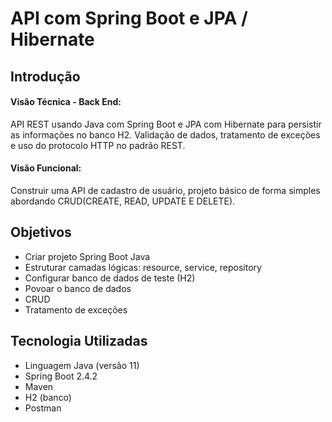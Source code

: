 # API com Spring Boot e JPA / Hibernate

## Introdução
#### Visão Técnica - Back End:
API REST usando Java com Spring Boot e JPA com Hibernate para persistir as informações no banco H2. Validação de dados, tratamento de exceções e uso do protocolo HTTP no padrão REST.
#### Visão Funcional:
Construir uma API de cadastro de usuário, projeto básico de forma simples abordando CRUD(CREATE, READ, UPDATE E DELETE).

## Objetivos
 * Criar projeto Spring Boot Java
 * Estruturar camadas lógicas: resource, service, repository
 * Configurar banco de dados de teste (H2)
 * Povoar o banco de dados
 * CRUD
 * Tratamento de exceções

## Tecnologia Utilizadas
 * Linguagem Java (versão 11)
 * Spring Boot 2.4.2
 * Maven
 * H2 (banco)
 * Postman
